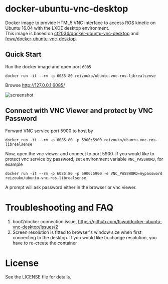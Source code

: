 docker-ubuntu-vnc-desktop
=========================

<!--[![Docker Pulls](https://img.shields.io/docker/pulls/ct2034/vnc-ros-kinetic-full.svg)](https://hub.docker.com/r/ct2034/vnc-ros-kinetic-full/)
[![Docker Stars](https://img.shields.io/docker/stars/ct2034/vnc-ros-kinetic-full.svg)](https://hub.docker.com/r/ct2034/vnc-ros-kinetic-full/)
-->
Docker image to provide HTML5 VNC interface to access ROS kinetic on Ubuntu 16.04 with the LXDE desktop environment.  
This image is based on [ct2034/docker-ubuntu-vnc-desktop](https://github.com/ct2034/docker-ubuntu-vnc-desktop) and [fcwu/docker-ubuntu-vnc-desktop](https://github.com/fcwu/docker-ubuntu-vnc-desktop).

Quick Start
-------------------------

Run the docker image and open port `6085`

```
docker run -it --rm -p 6085:80 reizouko/ubuntu-vnc-ros-librealsense
```

Browse http://127.0.0.1:6085/

![screenshot](https://raw.github.com/KentaKawamata/docker-ubuntu-vnc-ros-librealsense/master/screenshots/realsense-docker.png)


Connect with VNC Viewer and protect by VNC Password
------------------

Forward VNC service port 5900 to host by

```
docker run -it --rm -p 6085:80 -p 5900:5900 reizouko/ubuntu-vnc-ros-librealsense
```

Now, open the vnc viewer and connect to port 5900. If you would like to protect vnc service by password, set environment variable `VNC_PASSWORD`, for example

```
docker run -it --rm -p 6085:80 -p 5900:5900 -e VNC_PASSWORD=mypassword reizouko/ubuntu-vnc-ros-librealsense
```

A prompt will ask password either in the browser or vnc viewer.


Troubleshooting and FAQ
==================

1. boot2docker connection issue, https://github.com/fcwu/docker-ubuntu-vnc-desktop/issues/2
2. Screen resolution is fitted to browser's window size when first connecting to the desktop. If you would like to change resolution, you have to re-create the container


License
==================

See the LICENSE file for details.
